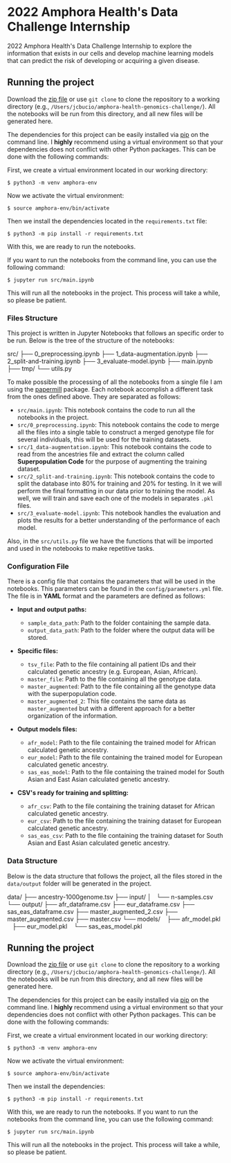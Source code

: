 # 2022 Amphora Health's Data Challenge Internship

2022 Amphora Health's Data Challenge Internship to explore the information that exists in our cells and develop machine learning models that can predict the risk of developing or acquiring a given disease.

## Running the project
Download the [zip file](https://github.com/JCBucio/amphora-health-genomics-challenge/archive/refs/heads/main.zip) or use `git clone` to clone the repository to a working directory (e.g., `/Users/jcbucio/amphora-health-genomics-challenge/`). All the notebooks will be run from this directory, and all new files will be generated here.

The dependencies for this project can be easily installed via [pip](https://pypi.org/project/pip/) on the command line. I **highly** recommend using a virtual environment so that your dependencies does not conflict with other Python packages.
This can be done with the following commands:

First, we create a virtual environment located in our working directory:
```
$ python3 -m venv amphora-env
```

Now we activate the virtual environment:
```
$ source amphora-env/bin/activate
```

Then we install the dependencies located in the `requirements.txt` file:
```
$ python3 -m pip install -r requirements.txt
```
With this, we are ready to run the notebooks.

If you want to run the notebooks from the command line, you can use the following command:
```
$ jupyter run src/main.ipynb
```
This will run all the notebooks in the project. This process will take a while, so please be patient.

### Files Structure

This project is written in Jupyter Notebooks that follows an specific order to be run. Below is the tree of the structure of the notebooks:

src/
├── 0_preprocessing.ipynb
├── 1_data-augmentation.ipynb
├── 2_split-and-training.ipynb
├── 3_evaluate-model.ipynb
├── main.ipynb
├── tmp/
└── utils.py

To make possible the processing of all the notebooks from a single file I am using the [papermill](https://papermill.readthedocs.io/en/latest/) package. Each notebook accomplish a different task from the ones defined above. They are separated as follows:

- `src/main.ipynb`: This notebook contains the code to run all the notebooks in the project.
- `src/0_preprocessing.ipynb`: This notebook contains the code to merge all the files into a single table to construct a merged genotype file for several individuals, this will be used for the training datasets.
- `src/1_data-augmentation.ipynb`: This notebook contains the code to read from the ancestries file and extract the column called **Superpopulation Code** for the purpose of augmenting the training dataset.
- `src/2_split-and-training.ipynb`: This notebook contains the code to split the database into 80% for training and 20% for testing. In it we will perform the final formatting in our data prior to training the model. As well, we will train and save each one of the models in separates `.pkl` files.
- `src/3_evaluate-model.ipynb`: This notebook handles the evaluation and plots the results for a better understanding of the performance of each model.

Also, in the `src/utils.py` file we have the functions that will be imported and used in the notebooks to make repetitive tasks.

### Configuration File

There is a config file that contains the parameters that will be used in the notebooks. This parameters can be found in the `config/parameters.yml` file. The file is in **YAML** format and the parameters are defined as follows:

- **Input and output paths:**
    - `sample_data_path`: Path to the folder containing the sample data.
    - `output_data_path`: Path to the folder where the output data will be stored.

- **Specific files:**
    - `tsv_file`: Path to the file containing all patient IDs and their calculated genetic ancestry (e.g. European, Asian, African).
    - `master_file`: Path to the file containing all the genotype data.
    - `master_augmented`: Path to the file containing all the genotype data with the superpopulation code.
    - `master_augmented_2`: This file contains the same data as `master_augmented` but with a different approach for a better organization of the information.

- **Output models files:**
    - `afr_model`: Path to the file containing the trained model for African calculated genetic ancestry.
    - `eur_model`: Path to the file containing the trained model for European calculated genetic ancestry.
    - `sas_eas_model`: Path to the file containing the trained model for South Asian and East Asian calculated genetic ancestry.

- **CSV's ready for training and splitting:**
    - `afr_csv`: Path to the file containing the training dataset for African calculated genetic ancestry.
    - `eur_csv`: Path to the file containing the training dataset for European calculated genetic ancestry.
    - `sas_eas_csv`: Path to the file containing the training dataset for South Asian and East Asian calculated genetic ancestry.

### Data Structure

Below is the data structure that follows the project, all the files stored in the `data/output` folder will be generated in the project.

data/
├── ancestry-1000genome.tsv
├── input/
│   └── n-samples.csv
└── output/
    ├── afr_dataframe.csv
    ├── eur_dataframe.csv
    ├── sas_eas_dataframe.csv
    ├── master_augmented_2.csv
    ├── master_augmented.csv
    ├── master.csv
    └── models/
        ├── afr_model.pkl
        ├── eur_model.pkl
        └── sas_eas_model.pkl
    

## Running the project
Download the [zip file](https://github.com/JCBucio/amphora-health-genomics-challenge/archive/refs/heads/main.zip) or use `git clone` to clone the repository to a working directory (e.g., `/Users/jcbucio/amphora-health-genomics-challenge/`). All the notebooks will be run from this directory, and all new files will be generated here.

The dependencies for this project can be easily installed via [pip](https://pypi.org/project/pip/) on the command line. I **highly** recommend using a virtual environment so that your dependencies does not conflict with other Python packages.
This can be done with the following commands:

First, we create a virtual environment located in our working directory:
```
$ python3 -m venv amphora-env
```

Now we activate the virtual environment:
```
$ source amphora-env/bin/activate
```

Then we install the dependencies:
```
$ python3 -m pip install -r requirements.txt
```

With this, we are ready to run the notebooks.
If you want to run the notebooks from the command line, you can use the following command:
```
$ jupyter run src/main.ipynb
```
This will run all the notebooks in the project. This process will take a while, so please be patient.